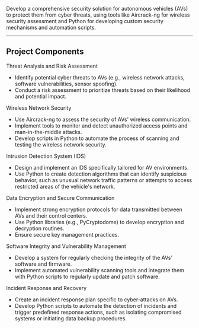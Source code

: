 
Develop a comprehensive security solution for autonomous vehicles (AVs) to protect them from cyber threats, using tools like Aircrack-ng for wireless security assessment and Python for 
developing custom security mechanisms and automation scripts.

--------------------

Project Components
-

Threat Analysis and Risk Assessment 
- Identify potential cyber threats to AVs (e.g., wireless network attacks, software vulnerabilities, sensor spoofing).
- Conduct a risk assessment to prioritize threats based on their likelihood and potential impact.

Wireless Network Security 
- Use Aircrack-ng to assess the security of AVs' wireless communication.
- Implement tools to monitor and detect unauthorized access points and man-in-the-middle attacks.
- Develop scripts in Python to automate the process of scanning and testing the wireless network security.

Intrusion Detection System (IDS)
- Design and implement an IDS specifically tailored for AV environments.
- Use Python to create detection algorithms that can identify suspicious behavior, such as unusual network traffic patterns or attempts to access restricted areas of the vehicle's network.

Data Encryption and Secure Communication
- Implement strong encryption protocols for data transmitted between AVs and their control centers.
- Use Python libraries (e.g., PyCryptodome) to develop encryption and decryption routines.
- Ensure secure key management practices.

Software Integrity and Vulnerability Management
- Develop a system for regularly checking the integrity of the AVs' software and firmware.
- Implement automated vulnerability scanning tools and integrate them with Python scripts to regularly update and patch software.

Incident Response and Recovery
- Create an incident response plan specific to cyber-attacks on AVs.
- Develop Python scripts to automate the detection of incidents and trigger predefined response actions, such as isolating compromised systems or initiating data backup procedures.


















